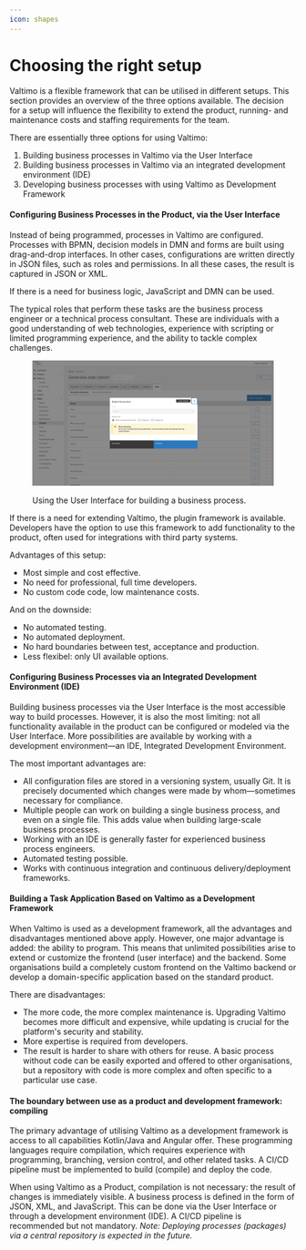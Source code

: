 ```yaml
---
icon: shapes
---
```


# Choosing the right setup

Valtimo is a flexible framework that can be utilised in different setups. This section provides an overview of the three options available. The decision for a setup will influence the flexibility to extend the product, running- and maintenance costs and staffing requirements for the team.

There are essentially three options for using Valtimo:

1. Building business processes in Valtimo via the User Interface
2. Building business processes in Valtimo via an integrated development environment (IDE)
3. Developing business processes with using Valtimo as Development Framework

#### **Configuring Business Processes in the Product, via the User Interface**

Instead of being programmed, processes in Valtimo are configured. Processes with BPMN, decision models in DMN and forms are built using drag-and-drop interfaces. In other cases, configurations are written directly in JSON files, such as roles and permissions. In all these cases, the result is captured in JSON or XML.

If there is a need for business logic, JavaScript and DMN can be used.

The typical roles that perform these tasks are the business process engineer or a technical process consultant. These are individuals with a good understanding of web technologies, experience with scripting or limited programming experience, and the ability to tackle complex challenges.

<figure><img src="../../.gitbook/assets/image (26) (1).png" alt=""><figcaption><p>Using the User Interface for building a business process.</p></figcaption></figure>

If there is a need for extending Valtimo, the plugin framework is available. Developers have the option to use this framework to add functionality to the product, often used for integrations with third party systems.

Advantages of this setup:

* Most simple and cost effective.
* No need for professional, full time developers.
* No custom code code, low maintenance costs.

And on the downside:

* No automated testing.
* No automated deployment.
* No hard boundaries between test, acceptance and production.
* Less flexibel: only UI available options.

#### **Configuring Business Processes via an Integrated Development Environment (IDE)**

Building business processes via the User Interface is the most accessible way to build processes. However, it is also the most limiting: not all functionality available in the product can be configured or modeled via the User Interface. More possibilities are available by working with a development environment—an IDE, Integrated Development Environment.

The most important advantages are:

* All configuration files are stored in a versioning system, usually Git. It is precisely documented which changes were made by whom—sometimes necessary for compliance.
* Multiple people can work on building a single business process, and even on a single file. This adds value when building large-scale business processes.
* Working with an IDE is generally faster for experienced business process engineers.
* Automated testing possible.
* Works with continuous integration and continuous delivery/deployment frameworks.

#### **Building a Task Application Based on Valtimo as a Development Framework**

When Valtimo is used as a development framework, all the advantages and disadvantages mentioned above apply. However, one major advantage is added: the ability to program. This means that unlimited possibilities arise to extend or customize the frontend (user interface) and the backend. Some organisations build a completely custom frontend on the Valtimo backend or develop a domain-specific application based on the standard product.

There are disadvantages:

* The more code, the more complex maintenance is. Upgrading Valtimo becomes more difficult and expensive, while updating is crucial for the platform's security and stability.
* More expertise is required from developers.
* The result is harder to share with others for reuse. A basic process without code can be easily exported and offered to other organisations, but a repository with code is more complex and often specific to a particular use case.

#### **The boundary between use as a product and development framework: compiling**

The primary advantage of utilising Valtimo as a development framework is access to all capabilities Kotlin/Java and Angular offer. These programming languages require compilation, which requires experience with programming, branching, version control, and other related tasks. A CI/CD pipeline must be implemented to build (compile) and deploy the code.

When using Valtimo as a Product, compilation is not necessary: the result of changes is immediately visible. A business process is defined in the form of JSON, XML, and JavaScript. This can be done via the User Interface or through a development environment (IDE). A CI/CD pipeline is recommended but not mandatory. _Note: Deploying processes (packages) via a central repository is expected in the future._
